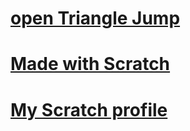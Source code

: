 # [open Triangle Jump](https://harel-k.github.io/Triangle-Jump/)
# [Made with Scratch](https://scratch.mit.edu/projects/11219)
# [My Scratch profile](https://scratch.mit.edu/users/NAVHAREL/)
